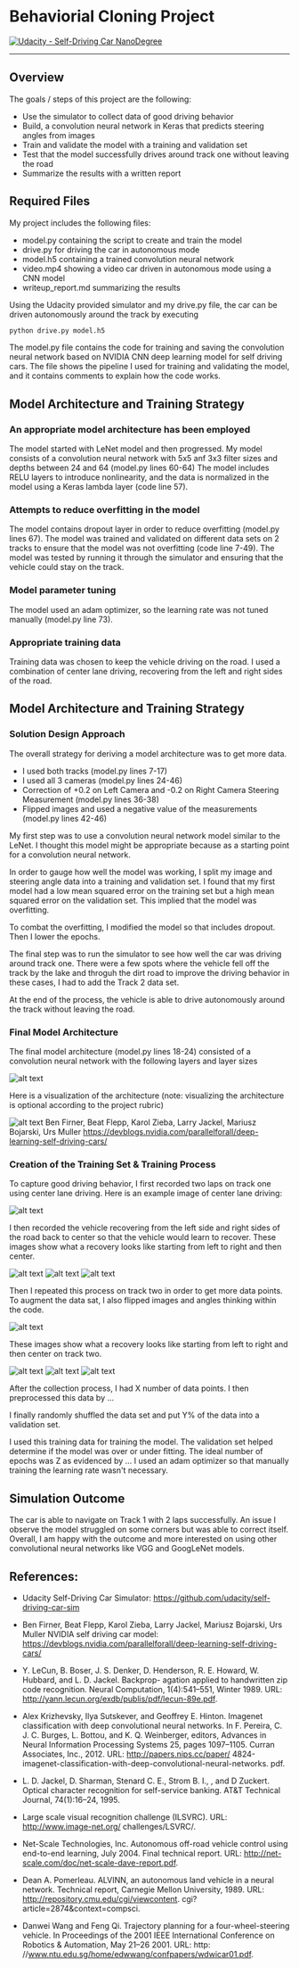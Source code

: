 # Behaviorial Cloning Project

[![Udacity - Self-Driving Car NanoDegree](https://s3.amazonaws.com/udacity-sdc/github/shield-carnd.svg)](http://www.udacity.com/drive)

---

## Overview


The goals / steps of this project are the following:
* Use the simulator to collect data of good driving behavior
* Build, a convolution neural network in Keras that predicts steering angles from images
* Train and validate the model with a training and validation set
* Test that the model successfully drives around track one without leaving the road
* Summarize the results with a written report


[//]: # (Image References)

[image1]: https://devblogs.nvidia.com/parallelforall/wp-content/uploads/2016/08/cnn-architecture-624x890.png "Model (NVIDIA) Visualization"
[image2]: ./images/track1.png "Track 1"
[image3]: ./images/track1_left.png "Track 1 Recovery Image"
[image4]: ./images/track1_right.png "Track 1 Recovery Image"
[image5]: ./images/track1_center.png "Track 1 Recovery Image"
[image6]: ./images/track_2.png "Track 2"
[image7]: ./images/track_2_left.png "Track 2 Recovery Image"
[image8]: ./images/track_2_right.png "Track 2 Recovery Image"
[image9]: ./images/track_2_center.png "Track 2 Recovery Image"
[image10]: ./images/model_summary.png "Model Summary"

## Required Files

My project includes the following files:
* model.py containing the script to create and train the model
* drive.py for driving the car in autonomous mode
* model.h5 containing a trained convolution neural network 
* video.mp4 showing a video car driven in autonomous mode using a CNN model
* writeup_report.md summarizing the results

Using the Udacity provided simulator and my drive.py file, the car can be driven autonomously around the track by executing 
```sh
python drive.py model.h5
```
The model.py file contains the code for training and saving the convolution neural network based on NVIDIA CNN deep learning model for self driving cars. The file shows the pipeline I used for training and validating the model, and it contains comments to explain how the code works.

## Model Architecture and Training Strategy

### An appropriate model architecture has been employed

The model started with LeNet model and then progressed.
My model consists of a convolution neural network with 5x5 anf 3x3 filter sizes and depths between 24 and 64 (model.py lines 60-64) 
The model includes RELU layers to introduce nonlinearity, and the data is normalized in the model using a Keras lambda layer (code line 57). 

### Attempts to reduce overfitting in the model

The model contains dropout layer in order to reduce overfitting (model.py lines 67). 
The model was trained and validated on different data sets on 2 tracks to ensure that the model was not overfitting (code line 7-49). The model was tested by running it through the simulator and ensuring that the vehicle could stay on the track.

### Model parameter tuning

The model used an adam optimizer, so the learning rate was not tuned manually (model.py line 73).

### Appropriate training data

Training data was chosen to keep the vehicle driving on the road. I used a combination of center lane driving, recovering from the left and right sides of the road. 

## Model Architecture and Training Strategy

### Solution Design Approach

The overall strategy for deriving a model architecture was to get more data.  

  * I used both tracks (model.py lines 7-17)
  * I used all 3 cameras (model.py lines 24-46)
  * Correction of +0.2 on Left Camera and -0.2 on Right Camera Steering Measurement (model.py lines 36-38)
  * Flipped images and used a negative value of the measurements (model.py lines 42-46)

My first step was to use a convolution neural network model similar to the LeNet. I thought this model might be appropriate because as a starting point for a convolution neural network.

In order to gauge how well the model was working, I split my image and steering angle data into a training and validation set. I found that my first model had a low mean squared error on the training set but a high mean squared error on the validation set. This implied that the model was overfitting. 

To combat the overfitting, I modified the model so that includes dropout.
Then I lower the epochs. 

The final step was to run the simulator to see how well the car was driving around track one. There were a few spots where the vehicle fell off the track by the lake and throguh the dirt road to improve the driving behavior in these cases, I had to add the Track 2 data set.

At the end of the process, the vehicle is able to drive autonomously around the track without leaving the road.

### Final Model Architecture

The final model architecture (model.py lines 18-24) consisted of a convolution neural network with the following layers and layer sizes

![alt text][image10]


Here is a visualization of the architecture (note: visualizing the architecture is optional according to the project rubric)

![alt text][image1]
Ben Firner, Beat Flepp, Karol Zieba, Larry Jackel, Mariusz Bojarski, Urs Muller
https://devblogs.nvidia.com/parallelforall/deep-learning-self-driving-cars/

### Creation of the Training Set & Training Process

To capture good driving behavior, I first recorded two laps on track one using center lane driving. Here is an example image of center lane driving:

![alt text][image2]

I then recorded the vehicle recovering from the left side and right sides of the road back to center so that the vehicle would learn to recover. These images show what a recovery looks like starting from left to right and then center.

![alt text][image3]
![alt text][image4]
![alt text][image5]

Then I repeated this process on track two in order to get more data points.
To augment the data sat, I also flipped images and angles thinking within the code.

![alt text][image6]

These images show what a recovery looks like starting from left to right and then center on track two.

![alt text][image7]
![alt text][image8]
![alt text][image9]

After the collection process, I had X number of data points. I then preprocessed this data by ...

I finally randomly shuffled the data set and put Y% of the data into a validation set. 

I used this training data for training the model. The validation set helped determine if the model was over or under fitting. The ideal number of epochs was Z as evidenced by ... I used an adam optimizer so that manually training the learning rate wasn't necessary.

## Simulation Outcome

The car is able to navigate on Track 1 with 2 laps successfully. An issue I observe the model struggled on some corners but was able to correct itself.  Overall, I am happy with the outcome and more interested on using other convolutional neural networks like VGG and GoogLeNet models.


## References:

* Udacity Self-Driving Car Simulator: https://github.com/udacity/self-driving-car-sim

* Ben Firner, Beat Flepp, Karol Zieba, Larry Jackel, Mariusz Bojarski, Urs Muller NVIDIA self driving car model: https://devblogs.nvidia.com/parallelforall/deep-learning-self-driving-cars/

* Y. LeCun, B. Boser, J. S. Denker, D. Henderson, R. E. Howard, W. Hubbard, and L. D. Jackel. Backprop- agation applied to handwritten zip code recognition. Neural Computation, 1(4):541–551, Winter 1989. URL: http://yann.lecun.org/exdb/publis/pdf/lecun-89e.pdf.

* Alex Krizhevsky, Ilya Sutskever, and Geoffrey E. Hinton. Imagenet classification with deep convolutional neural networks. In F. Pereira, C. J. C. Burges, L. Bottou, and K. Q. Weinberger, editors, Advances in Neural Information Processing Systems 25, pages 1097–1105. Curran Associates, Inc., 2012. URL: http://papers.nips.cc/paper/ 4824-imagenet-classification-with-deep-convolutional-neural-networks. pdf.

* L. D. Jackel, D. Sharman, Stenard C. E., Strom B. I., , and D Zuckert. Optical character recognition for self-service banking. AT&T Technical Journal, 74(1):16–24, 1995.

* Large scale visual recognition challenge (ILSVRC). URL: http://www.image-net.org/ challenges/LSVRC/.

* Net-Scale Technologies, Inc. Autonomous off-road vehicle control using end-to-end learning, July 2004. Final technical report. URL: http://net-scale.com/doc/net-scale-dave-report.pdf.

* Dean A. Pomerleau. ALVINN, an autonomous land vehicle in a neural network. Technical report, Carnegie Mellon University, 1989. URL: http://repository.cmu.edu/cgi/viewcontent. cgi?article=2874&context=compsci.

* Danwei Wang and Feng Qi. Trajectory planning for a four-wheel-steering vehicle. In Proceedings of the 2001 IEEE International Conference on Robotics & Automation, May 21–26 2001. URL: http: //www.ntu.edu.sg/home/edwwang/confpapers/wdwicar01.pdf.
 
